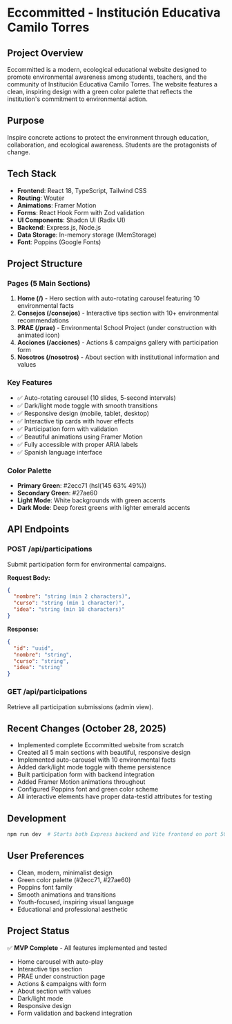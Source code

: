 # Eccommitted - Institución Educativa Camilo Torres

## Project Overview
Eccommitted is a modern, ecological educational website designed to promote environmental awareness among students, teachers, and the community of Institución Educativa Camilo Torres. The website features a clean, inspiring design with a green color palette that reflects the institution's commitment to environmental action.

## Purpose
Inspire concrete actions to protect the environment through education, collaboration, and ecological awareness. Students are the protagonists of change.

## Tech Stack
- **Frontend**: React 18, TypeScript, Tailwind CSS
- **Routing**: Wouter
- **Animations**: Framer Motion
- **Forms**: React Hook Form with Zod validation
- **UI Components**: Shadcn UI (Radix UI)
- **Backend**: Express.js, Node.js
- **Data Storage**: In-memory storage (MemStorage)
- **Font**: Poppins (Google Fonts)

## Project Structure

### Pages (5 Main Sections)
1. **Home (/)** - Hero section with auto-rotating carousel featuring 10 environmental facts
2. **Consejos (/consejos)** - Interactive tips section with 10+ environmental recommendations
3. **PRAE (/prae)** - Environmental School Project (under construction with animated icon)
4. **Acciones (/acciones)** - Actions & campaigns gallery with participation form
5. **Nosotros (/nosotros)** - About section with institutional information and values

### Key Features
- ✅ Auto-rotating carousel (10 slides, 5-second intervals)
- ✅ Dark/light mode toggle with smooth transitions
- ✅ Responsive design (mobile, tablet, desktop)
- ✅ Interactive tip cards with hover effects
- ✅ Participation form with validation
- ✅ Beautiful animations using Framer Motion
- ✅ Fully accessible with proper ARIA labels
- ✅ Spanish language interface

### Color Palette
- **Primary Green**: #2ecc71 (hsl(145 63% 49%))
- **Secondary Green**: #27ae60
- **Light Mode**: White backgrounds with green accents
- **Dark Mode**: Deep forest greens with lighter emerald accents

## API Endpoints

### POST /api/participations
Submit participation form for environmental campaigns.

**Request Body:**
```json
{
  "nombre": "string (min 2 characters)",
  "curso": "string (min 1 character)",
  "idea": "string (min 10 characters)"
}
```

**Response:**
```json
{
  "id": "uuid",
  "nombre": "string",
  "curso": "string",
  "idea": "string"
}
```

### GET /api/participations
Retrieve all participation submissions (admin view).

## Recent Changes (October 28, 2025)
- Implemented complete Eccommitted website from scratch
- Created all 5 main sections with beautiful, responsive design
- Implemented auto-carousel with 10 environmental facts
- Added dark/light mode toggle with theme persistence
- Built participation form with backend integration
- Added Framer Motion animations throughout
- Configured Poppins font and green color scheme
- All interactive elements have proper data-testid attributes for testing

## Development
```bash
npm run dev  # Starts both Express backend and Vite frontend on port 5000
```

## User Preferences
- Clean, modern, minimalist design
- Green color palette (#2ecc71, #27ae60)
- Poppins font family
- Smooth animations and transitions
- Youth-focused, inspiring visual language
- Educational and professional aesthetic

## Project Status
✅ **MVP Complete** - All features implemented and tested
- Home carousel with auto-play
- Interactive tips section
- PRAE under construction page
- Actions & campaigns with form
- About section with values
- Dark/light mode
- Responsive design
- Form validation and backend integration
